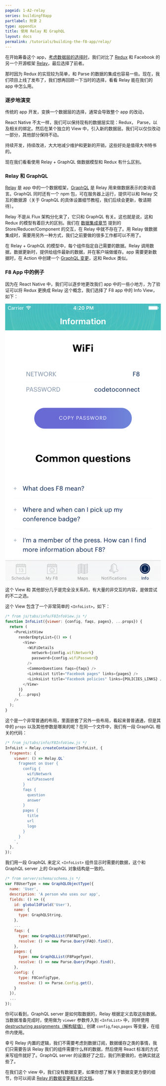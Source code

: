 ```yaml
---
pageid: 1-A2-relay
series: buildingf8app
partlabel: 附录 2
type: appendix
title: 使用 Relay 和 GraphQL
layout: docs
permalink: /tutorials/building-the-f8-app/relay/
---
```


在开始筹备这个 app，[考虑数据层的选择时](tutorials/building-the-f8-app/planning/#data-access-with-react-native)，我们对比了 [Redux](https://github.com/rackt/redux) 和 Facebook 的另一个开源框架 [Relay](https://facebook.github.io/relay/)，最后选择了前者。

那时因为 Redux 的实现较为简单，和 Parse 的数据的集成也容易一些。现在，我们项目上线了发布了，我们想再回顾一下当时的选择，看看 Relay 能在我们的 app 中怎么用。

### 逐步地演变

传统的 app 开发，变换一个数据层的选择，通常会导致整个 app 的改动，

React Native 不太一样，我们可以保持现有的数据层实现：Redux， Parse，以及相关的绑定。然后在某个独立的 View 中，引入新的数据层。我们可以仅仅改动一部分，其他部分保持不动。

持续开发，持续改进，大大地减少维护和更新的开销，这些好处是值得大书特书的。

现在我们看看使用 Relay + GraphQL 做数据模型和 Redux 有什么区别。

### Relay 和 GraphQL

[Relay](https://facebook.github.io/relay/) 是 app 中的一个数据框架，[GraphQL](http://graphql.org/) 是 Relay 用来做数据表示的查询语言。GraphQL 同时还有一个 npm 包，可在服务器上运行，提供可以和 Relay 交互的数据源（关于 GraphQL 的具体设置细节教程，我们后续会更新，敬请期待）。

Relay 不是从 Flux 架构分化来了，它只和 GraphQL 有关。这也就是说，这和 Redux 的模型有着巨大的区别。我们在 [数据集成章节](tutorials/building-the-f8-app/data/) 提到的 Store/Reducer/Component 的交互，在 Relay 中就不存在了。用 Relay 做数据集成时，需要用另外一种方式，我们之前要做的很多工作都可以不用了。

在 Relay + GraphQL 的模型中，每个组件指定自己需要的数据。Relay 调用数据，数据更新时，提供给组件最新的数据，并在客户端做缓存。app 需要更新数据时，在 Action 中创建一个 [GraphQL 变更](https://facebook.github.io/relay/docs/guides-mutations.html#content)，这和 Redux 类似。

### F8 App 中的例子

因为在 React Native 中，我们可以逐步地更改我们 app 中的一些小地方，为了验证可以将 Redux 更换成 Relay 这个概念，我们选择了 F8 app 中的 Info View，如下：

![Info view of F8 iOS app](static/images/info_view.png)

这个 View 和 其他部分几乎是完全没关系的，有大量的非交互的内容，是做尝试的不二之选。

这个 View 包含了一个非常简单的 `<InfoList>`，如下：

```js
/* from js/tabs/info/F8InfoView.js */
function InfoList({viewer: {config, faqs, pages}, ...props}) {
  return (
    <PureListView
      renderEmptyList={() => (
        <View>
          <WiFiDetails
            network={config.wifiNetwork}
            password={config.wifiPassword}
          />
          <CommonQuestions faqs={faqs} />
          <LinksList title="Facebook pages" links={pages} />
          <LinksList title="Facebook policies" links={POLICIES_LINKS} />
        </View>
      )}
      {...props}
    />
  );
}
```

这个是一个非常普通的布局，里面嵌套了另外一些布局，看起来普普通通，但是其中的 `props` 以及其他参数是哪来的呢？在同一个文件中，我们有一段 GraphQL 相关的代码：

```js
/* from js/tabs/info/F8InfoView.js */
InfoList = Relay.createContainer(InfoList, {
  fragments: {
    viewer: () => Relay.QL`
      fragment on User {
        config {
          wifiNetwork
          wifiPassword
        }
        faqs {
          question
          answer
        }
        pages {
          title
          url
          logo
        }
      }
    `,
  },
});
```

我们用一段 GraphQL 来定义 `<InfoList>` 组件显示时需要的数据，这个和 GraphQL server 上的 GraphQL 对象结构是一致的。

```js
/* from server/schema/schema.js */
var F8UserType = new GraphQLObjectType({
  name: 'User',
  description: 'A person who uses our app',
  fields: () => ({
    id: globalIdField('User'),
    name: {
      type: GraphQLString,
    },
    ...
    faqs: {
      type: new GraphQLList(F8FAQType),
      resolve: () => new Parse.Query(FAQ).find(),
    },
    pages: {
      type: new GraphQLList(F8PageType),
      resolve: () => new Parse.Query(Page).find(),
    },
    config: {
      type: F8ConfigType,
      resolve: () => Parse.Config.get(),
    }
  }),
  ...
});
```

你可以看到，GraphQL server 是如何取数据的，Relay 根据定义去取这些数据。当数据准备完成时，使用做为 `viewer` 参数传入到 `<InfoList>` 中，同样使用 [destructuring assignments（解构赋值）](https://developer.mozilla.org/en-US/docs/Web/JavaScript/Reference/Operators/Destructuring_assignment) 创建 `config`,`faqs`,`pages` 等变量，在组件内使用。

幸亏 Relay 内置的逻辑，我们不需要考虑到数据订阅，数据缓存之类的事情，我们只需要告诉 Relay 我们的组件需要什么样的数据，然后使用 React 标准的方式来写组件就好了。GraphQL server 的设置好了之后，我们所要做的，也确实就这些了。

在我们这个 view 中，我们没有数据变更，如果你想了解关于数据变更方便的细节，你可以阅读 [Relay 的数据变更相关的文档](https://facebook.github.io/relay/docs/guides-mutations.html#content)。
